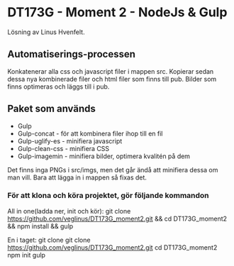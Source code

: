 # DT173G - Moment 2 - NodeJs & Gulp

Lösning av Linus Hvenfelt.

## Automatiserings-processen

Konkatenerar alla css och javascript filer i mappen src. Kopierar sedan dessa nya kombinerade filer och html filer som finns till pub. Bilder som finns optimeras och läggs till i pub.

## Paket som används

* Gulp
* Gulp-concat - för att kombinera filer ihop till en fil
* Gulp-uglify-es - minifiera javascript
* Gulp-clean-css - minifiera CSS
* Gulp-imagemin - minifiera bilder, optimera kvalitén på dem

Det finns inga PNGs i src/imgs, men det går ändå att minifiera dessa om man vill. Bara att lägga in i mappen så fixas det.

### För att klona och köra projektet, gör följande kommandon

All in one(ladda ner, init och kör):
  git clone https://github.com/veglinus/DT173G_moment2.git && cd DT173G_moment2 && npm install && gulp
  
En i taget:
  git clone git clone https://github.com/veglinus/DT173G_moment2.git
  cd DT173G_moment2
  npm init
  gulp
